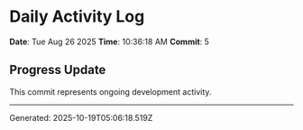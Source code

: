 # Daily Activity Log

**Date**: Tue Aug 26 2025
**Time**: 10:36:18 AM
**Commit**: 5

## Progress Update

This commit represents ongoing development activity.

---
Generated: 2025-10-19T05:06:18.519Z
